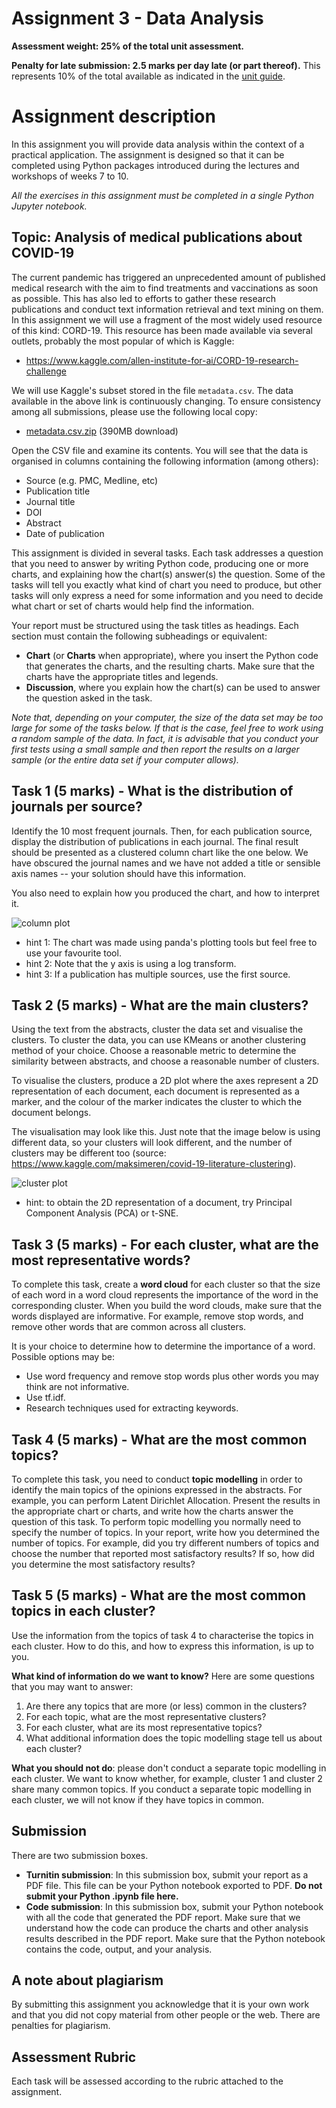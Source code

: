 # Assignment 3 - Data Analysis

**Assessment weight: 25% of the total unit assessment.**

**Penalty for late submission: 2.5 marks per day late (or part thereof).** This represents 10% of the total available as indicated in the [unit guide](https://unitguides.mq.edu.au/units/search/2021?query=COMP8210).

# Assignment description

In this assignment you will provide data analysis within the context of a practical application. The assignment is designed so that it can be completed using Python packages introduced during the lectures and workshops of weeks 7 to 10.

*All the exercises in this assignment must be completed in a single Python Jupyter notebook.*

## Topic: Analysis of medical publications about COVID-19

The current pandemic has triggered an unprecedented amount of published medical research with the aim to find treatments and vaccinations as soon as possible. This has also led to efforts to gather these research publications and conduct text information retrieval and text mining on them. In this assignment we will use a fragment of the most widely used resource of this kind: CORD-19. This resource has been made available via several outlets, probably the most popular of which is Kaggle:

* https://www.kaggle.com/allen-institute-for-ai/CORD-19-research-challenge

We will use Kaggle's subset stored in the file `metadata.csv`. The data available in the above link is continuously changing. To ensure consistency among all submissions, please use the following local copy:

* [metadata.csv.zip](https://mqoutlook-my.sharepoint.com/:u:/g/personal/diego_molla-aliod_mq_edu_au/Ee0kObk0jSZLlH-yvK7XelABNul2YN9TIEjVTaoZy4C2hg?e=B41qEe) (390MB download)

Open the CSV file and examine its contents. You will see that the data is organised in columns containing the following information (among others):

* Source (e.g. PMC, Medline, etc)
* Publication title
* Journal title
* DOI
* Abstract
* Date of publication

This assignment is divided in several tasks. Each task addresses a question that you need to answer by writing Python code, producing one or more charts, and explaining how the chart(s) answer(s) the question. Some of the tasks will tell you exactly what kind of chart you need to produce, but other tasks will only express a need for some information and you need to decide what chart or set of charts would help find the information.

Your report must be structured using the task titles as headings. Each section must contain the following subheadings or equivalent:

* **Chart** (or **Charts** when appropriate), where you insert the Python code that generates the charts, and the resulting charts. Make sure that the charts have the appropriate titles and legends. 
* **Discussion**, where you explain how the chart(s) can be used to answer the question asked in the task.

*Note that, depending on your computer, the size of the data set may be too large for some of the tasks below. If that is the case, feel free to work using a random sample of the data. In fact, it is advisable that you conduct your first tests using a small sample and then report the results on a larger sample (or the entire data set if your computer allows).*

## Task 1 (5 marks) - What is the distribution of journals per source?

Identify the 10 most frequent journals. Then, for each publication source, display the distribution of publications in each journal. The final result should be presented as a clustered column chart like the one below. We have obscured the journal names and we have not added a title or sensible axis names -- your solution should have this information.

You also need to explain how you produced the chart, and how to interpret it.

![column plot](clusteredcolumn.png)

* hint 1: The chart was made using panda's plotting tools but feel free to use your favourite tool.
* hint 2: Note that the y axis is using a log transform.
* hint 3: If a publication has multiple sources, use the first source.

## Task 2 (5 marks) - What are the main clusters?

Using the text from the abstracts, cluster the data set and visualise the clusters. To cluster the data, you can use KMeans or another clustering method of your choice. Choose a reasonable metric to determine the similarity between abstracts, and choose a reasonable number of clusters.

To visualise the clusters, produce a 2D plot where the axes represent a 2D representation of each document, each document is represented as a marker, and the colour of the marker indicates the cluster to which the document belongs.

The visualisation may look like this. Just note that the image below is using different data, so your clusters will look different, and the number of clusters may be different too (source: https://www.kaggle.com/maksimeren/covid-19-literature-clustering).

![cluster plot](bokeh_plot.png)

* hint: to obtain the 2D representation of a document, try Principal Component Analysis (PCA) or t-SNE.


## Task 3 (5 marks) - For each cluster, what are the most representative words?

To complete this task, create a **word cloud** for each cluster so that the size of each word in a word cloud represents the importance of the word in the corresponding cluster. When you build the word clouds, make sure that the words displayed are informative. For example, remove stop words, and remove other words that are common across all clusters.

It is your choice to determine how to determine the importance of a word. Possible options may be:

* Use word frequency and remove stop words plus other words you may think are not informative.
* Use tf.idf.
* Research techniques used for extracting keywords.

## Task 4 (5 marks) - What are the most common topics?

To complete this task, you need to conduct **topic modelling** in order to identify the main topics of the opinions expressed in the abstracts. For example, you can perform Latent Dirichlet Allocation. Present the results in the appropriate chart or charts, and write how the charts answer the question of this task. To perform topic modelling you normally need to specify the number of topics. In your report, write how you determined the number of topics. For example, did you try different numbers of topics and choose the number that reported most satisfactory results? If so, how did you determine the most satisfactory results?

## Task 5 (5 marks) - What are the most common topics in each cluster?

Use the information from the topics of task 4 to characterise the topics in each cluster. How to do this, and how to express this information, is up to you.

**What kind of information do we want to know?** Here are some questions that you may want to answer:

1. Are there any topics that are more (or less) common in the clusters?
2. For each topic, what are the most representative clusters?
3. For each cluster, what are its most representative topics?
2. What additional information does the topic modelling stage tell us about each cluster?

**What you should not do**: please don't conduct a separate topic modelling in each cluster. We want to know whether, for example, cluster 1 and cluster 2 share many common topics. If you conduct a separate topic modelling in each cluster, we will not know if they have topics in common.

## Submission

There are two submission boxes.
* **Turnitin submission**: In this submission box, submit your report as a PDF file. This file can be your Python notebook exported to PDF. **Do not submit your Python .ipynb file here.**
* **Code submission**: In this submission box, submit your Python notebook with all the code that generated the PDF report. Make sure that we understand how the code can produce the charts and other analysis results described in the PDF report. Make sure that the Python notebook contains the code, output, and your analysis.

## A note about plagiarism

By submitting this assignment you acknowledge that it is your own work and that you did not copy material from other people or the web. There are penalties for plagiarism. 

## Assessment Rubric

Each task will be assessed according to the rubric attached to the assignment.
